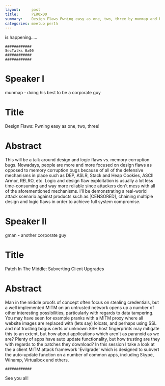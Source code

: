 ```yaml
---
layout:     post
title:      PER0x00
summary:    Design Flaws Pwning easy as one, two, three by munmap and Patch In The Middle Subverting Client Upgrades by gman
categories: meetup perth
---
```

is happening.....

```text
############
SecTalks 0x00
############
############
```

# Speaker I
munmap - doing his best to be a corporate guy

# Title
Design Flaws: Pwning easy as one, two, three!

# Abstract
This will be a talk around design and logic flaws vs. memory corruption bugs. Nowadays, people are more and more focused on design flaws as opposed to memory corruption bugs because of all of the defensive mechanisms in place such as DEP, ASLR, Stack and Heap Cookies, ASCII Armor, RELRO, etc. Logic and design flaw exploitation is usually a lot less time-consuming and way more reliable since attackers don't mess with all of the aforementioned mechanisms. I'll be demonstrating a real-world attack scenario against products such as [CENSORED], chaining multiple design and logic flaws in order to achieve full system compromise.

# Speaker II
gman - another corporate guy

# Title

Patch In The Middle: Subverting Client Upgrades

# Abstract

Man in the middle proofs of concept often focus on stealing credentials, but a well implemented MITM on an untrusted network opens up a number of other interesting possibilities, particularly with regards to data tampering. You may have seen for example pranks with a MITM proxy where all website images are replaced with (lets say) lolcats, and perhaps using SSL and not trusting bogus certs or unknown SSH host fingerprints may mitigate this to an extent, but how about applications which aren't as paranoid as we are? Plenty of apps have auto update functionality, but how trusting are they with regards to the patches they download? In this session I take a look at the a client MITM attack framework 'Evilgrade' which is designed to subvert the auto-update function on a number of common apps, including Skype, Winamp, Virtualbox and others.

```text
############
```

See you all!
